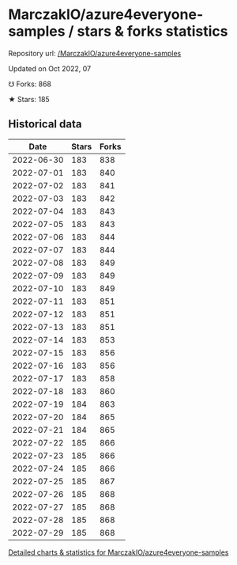 # MarczakIO/azure4everyone-samples / stars & forks statistics

Repository url: [/MarczakIO/azure4everyone-samples](https://github.com/MarczakIO/azure4everyone-samples)

Updated on Oct 2022, 07

☋ Forks: 868

★ Stars: 185

## Historical data
| Date | Stars | Forks |
|------|-------|-------|
| 2022-06-30 | 183 | 838 | 
| 2022-07-01 | 183 | 840 | 
| 2022-07-02 | 183 | 841 | 
| 2022-07-03 | 183 | 842 | 
| 2022-07-04 | 183 | 843 | 
| 2022-07-05 | 183 | 843 | 
| 2022-07-06 | 183 | 844 | 
| 2022-07-07 | 183 | 844 | 
| 2022-07-08 | 183 | 849 | 
| 2022-07-09 | 183 | 849 | 
| 2022-07-10 | 183 | 849 | 
| 2022-07-11 | 183 | 851 | 
| 2022-07-12 | 183 | 851 | 
| 2022-07-13 | 183 | 851 | 
| 2022-07-14 | 183 | 853 | 
| 2022-07-15 | 183 | 856 | 
| 2022-07-16 | 183 | 856 | 
| 2022-07-17 | 183 | 858 | 
| 2022-07-18 | 183 | 860 | 
| 2022-07-19 | 184 | 863 | 
| 2022-07-20 | 184 | 865 | 
| 2022-07-21 | 184 | 865 | 
| 2022-07-22 | 185 | 866 | 
| 2022-07-23 | 185 | 866 | 
| 2022-07-24 | 185 | 866 | 
| 2022-07-25 | 185 | 867 | 
| 2022-07-26 | 185 | 868 | 
| 2022-07-27 | 185 | 868 | 
| 2022-07-28 | 185 | 868 | 
| 2022-07-29 | 185 | 868 | 


[Detailed charts & statistics for MarczakIO/azure4everyone-samples](https://reviewgithub.com/rep/MarczakIO/azure4everyone-samples)
